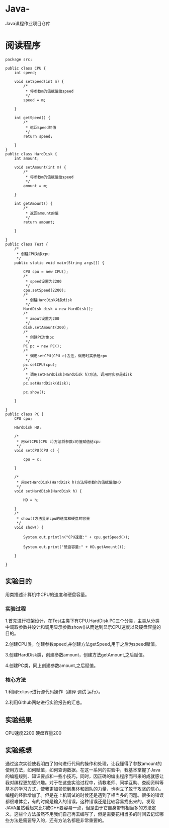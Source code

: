 # Java-
Java课程作业项目仓库
# 阅读程序
```
package src;

public class CPU {
	int speed;

	void setSpeed(int m) {
		/*
		 * 将参数m的值赋值给speed
		 */
		speed = m;

	}

	int getSpeed() {
		/*
		 * 返回speed的值
		 */
		return speed;

	}
}
public class HardDisk {
	int amount;

	void setAmount(int m) {
		/*
		 * 将参数m的值赋值给speed
		 */
		amount = m;

	}

	int getAmount() {
		/*
		 * 返回amount的值
		 */
		return amount;

	}

}
public class Test {
	/*
	 * 创建CPU对象cpu
	 */
	public static void main(String args[]) {

		CPU cpu = new CPU();
		/*
		 * speed设置为2200
		 */
		cpu.setSpeed(2200);
		/*
		 * 创建HardDisk对象disk
		 */
		HardDisk disk = new HardDisk();
		/*
		 * amout设置为200
		 */
		disk.setAmount(200);
		/*
		 * 创建PC对象pc
		 */
		PC pc = new PC();
		/*
		 * 调用setCPU(CPU c)方法，调用时实参是cpu
		 */
		pc.setCPU(cpu);
		/*
		 * 调用setHardDisk(HardDisk h)方法，调用时实参是disk
		 */
		pc.setHardDisk(disk);

		pc.show();

	}

}
public class PC {
	CPU cpu;

	HardDisk HD;

	/*
	 * 用setCPU(CPU c)方法将参数c的值赋值给cpu
	 */
	void setCPU(CPU c) {

		cpu = c;

	}

	/*
	 * 用setHardDisk(HardDisk h)方法将参数h的值赋值给HD
	 */
	void setHardDisk(HardDisk h) {

		HD = h;

	}
	/*
	 * show()方法显示cpu的速度和硬盘的容量
	 */
	void show() {

		System.out.println("CPU速度:" + cpu.getSpeed());

		System.out.print("硬盘容量:" + HD.getAmount());

	}

} 
```
## 实验目的
用类描述计算机中CPU的速度和硬盘容量。

### 实验过程
1.首先进行框架设计，在Test主类下有CPU.HardDisk.PC三个分类，主类从分类中调取参数并设计和调用显示参数show()从而达到显示CPU速度以及硬盘容量的目的。

2.创建CPU类，创建参数speed,并创建方法getSpeed,用于之后为speed赋值。

3.创建HardDisk类，创建参数amount，创建方法getAmount,之后赋值。

4.创建PC类，同上创建参数amount,之后赋值。

### 核心方法
1.利用Eclipse进行源代码操作（编译 调试 运行）。

2.利用Github网站进行实验报告的汇总。

## 实验结果
CPU速度2200 硬盘容量200

## 实验感想
通过这次实验使我明白了如何进行代码的操作和处理，让我懂得了参数amount的使用方法，如何赋值，如何查询数据。在这一系列的实验中，我基本掌握了Java的编程规则、知识要点和一些小技巧，同时，因正确的编出程序而带来的成就感让我对编程更加感兴趣。对于在这些实验过程中，请教老师、同学互助、查阅资料等基本的学习方式，使我更加领悟到集体和团队的力量，也树立了敢于攻坚的信心。
编程的经验增加了。但是在上机调试的时候还是遇到了相当多的问题。很多的错误都很难体会，有的时候是输入的错误，这种错误还是比较容易找出来的。发现JAVA虽然看起来比C或C++要容易一点，但是由于它自身带有相当多的方法定义，这些个方法虽然不用我们自己再去编写了，但是需要花相当多的时间去记忆哪些方法是需要导入的，还有方法名都是非常重要的。
